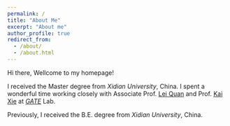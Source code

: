 ```yaml
---
permalink: /
title: "About Me"
excerpt: "About me"
author_profile: true
redirect_from: 
  - /about/
  - /about.html
---
```

Hi there, Wellcome to my homepage!

I received the Master degree from _Xidian University_, China. I spent a wonderful time working closely with Associate Prof. [Lei Quan](https://web.xidian.edu.cn/quanlei/) and Prof. [Kai Xie](https://faculty.xidian.edu.cn/XK3/zh_CN/index.htm)<!--(https://web.xidian.edu.cn/kaixie/)--> at [_GATE_](https://web.xidian.edu.cn/kaixie/) Lab.

<!-- 
I am currently a third-year Master's student in [_Group of Aerospace Technology in Electronics_](https://web.xidian.edu.cn/kaixie/) (GATE) Lab, at [_School of Aerospace Science and Technology_](https://sast.xidian.edu.cn/) (SAST) in [_Xidian University_](https://www.xidian.edu.cn/), majoring in _Instrument Science and Technology_. I am very fortunate to be advised by Associate Prof. [Lei Quan](https://web.xidian.edu.cn/quanlei/). I spent wonderful time working closely with Prof. Lei Quan and Prof. [Kai Xie](https://faculty.xidian.edu.cn/XK3/zh_CN/index.htm)
<!--
(https://web.xidian.edu.cn/kaixie/)
-->
Previously, I received the B.E. degree from _Xidian University_, China. 
